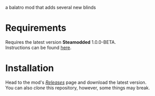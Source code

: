 a balatro mod that adds several new blinds

# Requirements
Requires the latest version **Steamodded** 1.0.0-BETA.  
Instructions can be found [here](https://github.com/Steamopollys/Steamodded/wiki/01.-Getting-started).

# Installation
Head to the mod's *[Releases](https://github.com/Mysthaps/MystBlinds/releases/latest)* page and download the latest version.  
You can also *clone* this repository, however, some things may break.